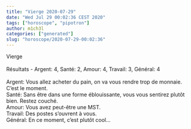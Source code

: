 ```yaml
---
title: "Vierge 2020-07-29"
date: "Wed Jul 29 00:02:36 CEST 2020"
tags: ["horoscope", "pipotron"]
author: m1ch3l
categories: ["generated"]
slug: "horoscope/2020-07-29-00:02:36"
---
```


Vierge<br>
<br>
Résultats - Argent: 4, Santé: 2, Amour: 4, Travail: 3, Général: 4<br>
<br>
Argent:  Vous allez acheter du pain, on va vous rendre trop de monnaie. C’est le moment.<br>
Santé:   Sans être dans une forme éblouissante, vous vous sentirez plutôt bien. Restez couché.<br>
Amour:   Vous avez peut-être une MST. <br>
Travail: Des postes s’ouvrent à vous. <br>
Général: En ce moment, c’est plutôt cool...<br>

